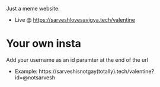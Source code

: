 Just a meme website. 
- Live @ https://sarveshlovesavigya.tech/valentine

# Your own insta
Add your username as an id paramter at the end of the url
- Example: https://sarveshisnotgay(totally).tech/valentine?id=@notsarvesh
